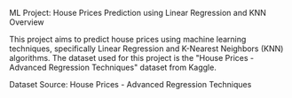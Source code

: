 ML Project: House Prices Prediction using Linear Regression and KNN
Overview

This project aims to predict house prices using machine learning techniques, specifically Linear Regression and K-Nearest Neighbors (KNN) algorithms. The dataset used for this project is the "House Prices - Advanced Regression Techniques" dataset from Kaggle.

Dataset Source: House Prices - Advanced Regression Techniques
